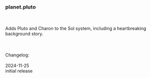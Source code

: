 ### planet.pluto
<br>
<br>
Adds Pluto and Charon to the Sol system, including a heartbreaking background story.
<br>
<br>
<br>
<br>
Changelog:
<br>
<br>
2024-11-25<br>
initial release<br>
